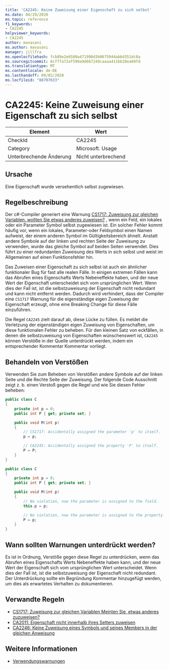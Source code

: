 ```yaml
---
title: 'CA2245: Keine Zuweisung einer Eigenschaft zu sich selbst'
ms.date: 04/29/2020
ms.topic: reference
f1_keywords:
- CA2245
helpviewer_keywords:
- CA2245
author: mavasani
ms.author: mavasani
manager: jillfra
ms.openlocfilehash: fcb89e2e6580a471998d3b0675944ab6d351dc8a
ms.sourcegitcommit: 6cfffa72af599a9d667249caaaa411bb28ea69fd
ms.translationtype: MT
ms.contentlocale: de-DE
ms.lasthandoff: 09/02/2020
ms.locfileid: "88707633"
---
```

# <a name="ca2245-do-not-assign-a-property-to-itself"></a>CA2245: Keine Zuweisung einer Eigenschaft zu sich selbst

|Element|Wert|
|-|-|
|CheckId|CA2245|
|Category|Microsoft. Usage|
|Unterbrechende Änderung|Nicht unterbrechend|

## <a name="cause"></a>Ursache

Eine Eigenschaft wurde versehentlich selbst zugewiesen.

## <a name="rule-description"></a>Regelbeschreibung

Der c#-Compiler generiert eine Warnung [CS1717: Zuweisung zur gleichen Variablen. wollten Sie etwas anderes zuweisen?](/dotnet/csharp/misc/cs1717) , wenn ein Feld, ein lokales oder ein Parameter Symbol selbst zugewiesen ist. Ein solcher Fehler kommt häufig vor, wenn ein lokales, Parameter-oder Feldsymbol einen Namen aufweist, der einem anderen Symbol im Gültigkeitsbereich ähnelt. Anstatt andere Symbole auf der linken und rechten Seite der Zuweisung zu verwenden, wurde das gleiche Symbol auf beiden Seiten verwendet. Dies führt zu einer redundanten Zuweisung des Werts in sich selbst und weist im Allgemeinen auf einen Funktionsfehler hin.

Das Zuweisen einer Eigenschaft zu sich selbst ist auch ein ähnlicher funktionaler Bug für fast alle realen Fälle. In einigen extremen Fällen kann das Abrufen eines Eigenschafts Werts Nebeneffekte haben, und der neue Wert der Eigenschaft unterscheidet sich vom ursprünglichen Wert. Wenn dies der Fall ist, ist die selbstzuweisung der Eigenschaft nicht redundant und kann nicht entfernt werden. Dadurch wird verhindert, dass der Compiler eine `CS1717` Warnung für die eigenständige eigen Zuweisung der Eigenschaft erzeugt, ohne eine Breaking Change für diese Fälle einzuführen.

Die Regel `CA2245` zielt darauf ab, diese Lücke zu füllen. Es meldet die Verletzung der eigenständigen eigen Zuweisung von Eigenschaften, um diese funktionalen Fehler zu beheben. Für den kleinen Satz von eckfällen, in denen die selbstzuweisung von Eigenschaften wünschenswert ist, `CA2245` können Verstöße in der Quelle unterdrückt werden, indem ein entsprechender Kommentar Kommentar vorliegt.

## <a name="how-to-fix-violations"></a>Behandeln von Verstößen

Verwenden Sie zum Beheben von Verstößen andere Symbole auf der linken Seite und die Rechte Seite der Zuweisung. Der folgende Code Ausschnitt zeigt z. b. einen Verstoß gegen die Regel und wie Sie diesen Fehler beheben:

```csharp
public class C
{
    private int p = 0;
    public int P { get; private set; }

    public void M(int p)
    {
        // CS1717: Accidentally assigned the parameter 'p' to itself.
        p = p;

        // CA2245: Accidentally assigned the property 'P' to itself.
        P = P;
    }
}
```

```csharp
public class C
{
    private int p = 0;
    public int P { get; private set; }

    public void M(int p)
    {
        // No violation, now the parameter is assigned to the field.
        this.p = p;

        // No violation, now the parameter is assigned to the property.
        P = p;
    }
}
```

## <a name="when-to-suppress-warnings"></a>Wann sollten Warnungen unterdrückt werden?

Es ist in Ordnung, Verstöße gegen diese Regel zu unterdrücken, wenn das Abrufen eines Eigenschafts Werts Nebeneffekte haben kann, und der neue Wert der Eigenschaft sich vom ursprünglichen Wert unterscheidet. Wenn dies der Fall ist, ist die selbstzuweisung der Eigenschaft nicht redundant. Der Unterdrückung sollte ein Begründung Kommentar hinzugefügt werden, um dies als erwartetes Verhalten zu dokumentieren.

## <a name="related-rules"></a>Verwandte Regeln

- [CS1717: Zuweisung zur gleichen Variablen Meinten Sie, etwas anderes zuzuweisen?](/dotnet/csharp/misc/cs1717)
- [CA2011: Eigenschaft nicht innerhalb ihres Setters zuweisen](ca2011.md)
- [CA2246: Keine Zuweisung eines Symbols und seines Members in der gleichen Anweisung](ca2246.md)

## <a name="see-also"></a>Weitere Informationen

- [Verwendungswarnungen](usage-warnings.md)
